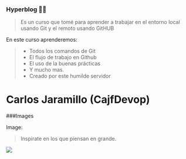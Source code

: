 ### Hyperblog 💚💚

> Es un curso que tomé para aprender a trabajar en el entorno local usando Git y el remoto usando GitHUB

En este curso aprenderemos:
>- Todos los comandos de Git
>- El flujo de trabajo en Github
>- El uso de la buenas prácticas
>- Y mucho mas.
>- Creado por este humilde servidor

# Carlos Jaramillo (CajfDevop)


###Images

Image:


> Inspirate en los que piensan en grande.

![](https://pandao.github.io/editor.md/examples/images/8.jpg)

